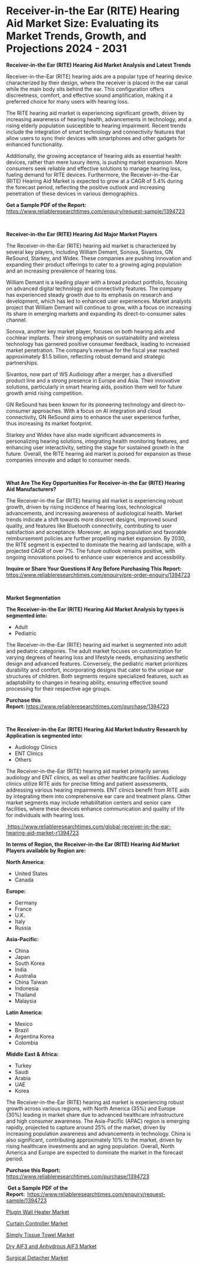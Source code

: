 <p><h1>Receiver-in-the Ear (RITE) Hearing Aid Market Size: Evaluating its Market Trends, Growth, and Projections 2024 - 2031</h1></p><p><strong>Receiver-in-the Ear (RITE) Hearing Aid Market Analysis and Latest Trends</strong></p>
<p><p>Receiver-in-the-Ear (RITE) hearing aids are a popular type of hearing device characterized by their design, where the receiver is placed in the ear canal while the main body sits behind the ear. This configuration offers discreetness, comfort, and effective sound amplification, making it a preferred choice for many users with hearing loss. </p><p>The RITE hearing aid market is experiencing significant growth, driven by increasing awareness of hearing health, advancements in technology, and a rising elderly population susceptible to hearing impairment. Recent trends include the integration of smart technology and connectivity features that allow users to sync their devices with smartphones and other gadgets for enhanced functionality. </p><p>Additionally, the growing acceptance of hearing aids as essential health devices, rather than mere luxury items, is pushing market expansion. More consumers seek reliable and effective solutions to manage hearing loss, fueling demand for RITE devices. Furthermore, the Receiver-in-the-Ear (RITE) Hearing Aid Market is expected to grow at a CAGR of 5.4% during the forecast period, reflecting the positive outlook and increasing penetration of these devices in various demographics.</p></p>
<p><strong>Get a Sample PDF of the Report:&nbsp;</strong> <a href="https://www.reliableresearchtimes.com/enquiry/request-sample/1394723">https://www.reliableresearchtimes.com/enquiry/request-sample/1394723</a></p>
<p>&nbsp;</p>
<p><strong>Receiver-in-the Ear (RITE) Hearing Aid Major Market Players</strong></p>
<p><p>The Receiver-in-the-Ear (RITE) hearing aid market is characterized by several key players, including William Demant, Sonova, Sivantos, GN ReSound, Starkey, and Widex. These companies are pushing innovation and expanding their product offerings to cater to a growing aging population and an increasing prevalence of hearing loss.</p><p>William Demant is a leading player with a broad product portfolio, focusing on advanced digital technology and connectivity features. The company has experienced steady growth due to its emphasis on research and development, which has led to enhanced user experiences. Market analysts project that William Demant will continue to grow, with a focus on increasing its share in emerging markets and expanding its direct-to-consumer sales channel.</p><p>Sonova, another key market player, focuses on both hearing aids and cochlear implants. Their strong emphasis on sustainability and wireless technology has garnered positive consumer feedback, leading to increased market penetration. The company’s revenue for the fiscal year reached approximately $1.5 billion, reflecting robust demand and strategic partnerships.</p><p>Sivantos, now part of WS Audiology after a merger, has a diversified product line and a strong presence in Europe and Asia. Their innovative solutions, particularly in smart hearing aids, position them well for future growth amid rising competition.</p><p>GN ReSound has been known for its pioneering technology and direct-to-consumer approaches. With a focus on AI integration and cloud connectivity, GN ReSound aims to enhance the user experience further, thus increasing its market footprint.</p><p>Starkey and Widex have also made significant advancements in personalizing hearing solutions, integrating health monitoring features, and enhancing user interactivity, setting the stage for sustained growth in the future. Overall, the RITE hearing aid market is poised for expansion as these companies innovate and adapt to consumer needs.</p></p>
<p>&nbsp;</p>
<p><strong>What Are The Key Opportunities For Receiver-in-the Ear (RITE) Hearing Aid Manufacturers?</strong></p>
<p><p>The Receiver-in-the Ear (RITE) hearing aid market is experiencing robust growth, driven by rising incidence of hearing loss, technological advancements, and increasing awareness of audiological health. Market trends indicate a shift towards more discreet designs, improved sound quality, and features like Bluetooth connectivity, contributing to user satisfaction and acceptance. Moreover, an aging population and favorable reimbursement policies are further propelling market expansion. By 2030, the RITE segment is expected to dominate the hearing aid landscape, with a projected CAGR of over 7%. The future outlook remains positive, with ongoing innovations poised to enhance user experience and accessibility.</p></p>
<p><strong>Inquire or Share Your Questions If Any Before Purchasing This Report:</strong> <a href="https://www.reliableresearchtimes.com/enquiry/pre-order-enquiry/1394723">https://www.reliableresearchtimes.com/enquiry/pre-order-enquiry/1394723</a></p>
<p>&nbsp;</p>
<p><strong>Market Segmentation</strong></p>
<p><strong>The Receiver-in-the Ear (RITE) Hearing Aid Market Analysis by types is segmented into:</strong></p>
<p><ul><li>Adult</li><li>Pediatric</li></ul></p>
<p><p>The Receiver-in-the-Ear (RITE) hearing aid market is segmented into adult and pediatric categories. The adult market focuses on customization for varying degrees of hearing loss and lifestyle needs, emphasizing aesthetic design and advanced features. Conversely, the pediatric market prioritizes durability and comfort, incorporating designs that cater to the unique ear structures of children. Both segments require specialized features, such as adaptability to changes in hearing ability, ensuring effective sound processing for their respective age groups.</p></p>
<p><strong>Purchase this Report:&nbsp;</strong><a href="https://www.reliableresearchtimes.com/purchase/1394723">https://www.reliableresearchtimes.com/purchase/1394723</a></p>
<p>&nbsp;</p>
<p><strong>The Receiver-in-the Ear (RITE) Hearing Aid Market Industry Research by Application is segmented into:</strong></p>
<p><ul><li>Audiology Clinics</li><li>ENT Clinics</li><li>Others</li></ul></p>
<p><p>The Receiver-in-the-Ear (RITE) hearing aid market primarily serves audiology and ENT clinics, as well as other healthcare facilities. Audiology clinics utilize RITE aids for precise fitting and patient assessments, addressing various hearing impairments. ENT clinics benefit from RITE aids by integrating them into comprehensive ear care and treatment plans. Other market segments may include rehabilitation centers and senior care facilities, where these devices enhance communication and quality of life for individuals with hearing loss.</p></p>
<p><a href="https://www.reliableresearchtimes.com/global-receiver-in-the-ear-hearing-aid-market-r1394723">&nbsp;https://www.reliableresearchtimes.com/global-receiver-in-the-ear-hearing-aid-market-r1394723</a></p>
<p><strong>In terms of Region, the Receiver-in-the Ear (RITE) Hearing Aid Market Players available by Region are:</strong></p>
<p>
    <p> <strong> North America: </strong>
        <ul>
            <li>United States</li>
            <li>Canada</li>
        </ul>
        </p> 
    <p> <strong> Europe: </strong>
        <ul>
            <li>Germany</li>
            <li>France</li>
            <li>U.K.</li>
            <li>Italy</li>
            <li>Russia</li>
        </ul>
        </p> 
    <p> <strong> Asia-Pacific: </strong>
        <ul>
            <li>China</li>
            <li>Japan</li>
            <li>South Korea</li>
            <li>India</li>
            <li>Australia</li>
            <li>China Taiwan</li>
            <li>Indonesia</li>
            <li>Thailand</li>
            <li>Malaysia</li>
        </ul>
        </p> 
    <p> <strong> Latin America: </strong>
        <ul>
            <li>Mexico</li>
            <li>Brazil</li>
            <li>Argentina Korea</li>
            <li>Colombia</li>
        </ul>
        </p> 
    <p> <strong> Middle East & Africa: </strong>
        <ul>
            <li>Turkey</li>
            <li>Saudi</li>
            <li>Arabia</li>
            <li>UAE</li>
            <li>Korea</li>
        </ul>
    </p>
    </p>
<p><p>The Receiver-in-the-Ear (RITE) hearing aid market is experiencing robust growth across various regions, with North America (35%) and Europe (30%) leading in market share due to advanced healthcare infrastructure and high consumer awareness. The Asia-Pacific (APAC) region is emerging rapidly, projected to capture around 25% of the market, driven by increasing population awareness and advancements in technology. China is also significant, contributing approximately 10% to the market, driven by rising healthcare investments and an aging population. Overall, North America and Europe are expected to dominate the market in the forecast period.</p></p>
<p><strong>Purchase this Report: </strong><a href="https://www.reliableresearchtimes.com/purchase/1394723">https://www.reliableresearchtimes.com/purchase/1394723</a></p>
<p>&nbsp;<strong>Get a Sample PDF of the Report:&nbsp;&nbsp;</strong><a href="https://www.reliableresearchtimes.com/enquiry/request-sample/1394723">https://www.reliableresearchtimes.com/enquiry/request-sample/1394723</a></p>
<p><strong></strong></p>
<p><p><a href="https://www.linkedin.com/pulse/market-forecasting-change-global-plugin-wall-heater-dynamics-3dw4f?trackingId=I49KhF8ORJuruV0eQBc0UQ%3D%3D">Plugin Wall Heater Market</a></p><p><a href="https://www.linkedin.com/pulse/curtain-controller-market-trends-regional-insights-forecasted-en5lf?trackingId=gBSSDFgIQHGiS0GHm3DYhQ%3D%3D">Curtain Controller Market</a></p><p><a href="https://issuu.com/reportprime-2/docs/simply-tissue-towel-market-size-203_0b6e545e43650e">Simply Tissue Towel Market</a></p><p><a href="https://issuu.com/reportprime-2/docs/dry-alf3-and-anhydrous-alf3-market-_27897f73ae35ad">Dry AlF3 and Anhydrous AlF3 Market</a></p><p><a href="https://github.com/globismark/Market-Research-Report-List-5/blob/main/surgical-detacher-market.md">Surgical Detacher Market</a></p></p>